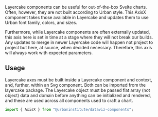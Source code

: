 Layercake components can be useful for out-of-the-box Svelte charts. Often, however, they are not built according to Urban style. This AxisX component takes those available in Layercake and updates them to use Urban font family, colors, and sizes. 

Furthermore, while Layercake components are often externally updated, this axis here is set in time at a stage where they will not break our builds. Any updates to merge in newer Layercake code will happen not project to project but here, at source, when decided necessary. Therefore, this axis will always work with expected parameters.


## Usage

Layercake axes must be built inside a Layercake component and context, and, further, within an Svg component. Both can be imported from the layercake package. The Layercake object must be passed flat array (not object) data and domain before anything can be initialized and rendered, and these are used across all components used to craft a chart.


```js
import { AxisX } from "@urbaninstitute/dataviz-components";
```
